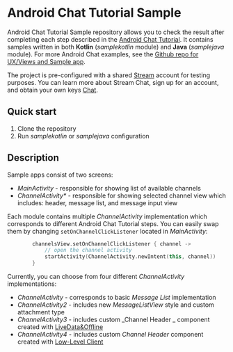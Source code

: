 # Android Chat Tutorial Sample

Android Chat Tutorial Sample repository allows you to check the result after completing each step described in the [Android Chat Tutorial](https://getstream.io/tutorials/android-chat/#kotlin). It contains samples written in both **Kotlin** (_samplekotlin_ module) and **Java** (_samplejava_ module).
For more Android Chat examples, see the [Github repo for UX/Views and Sample app](https://github.com/GetStream/stream-chat-android).

The project is pre-configured with a shared [Stream](https://getstream.io) account for testing purposes. You can learn more about Stream Chat, sign up for an account, and obtain your own keys [Chat](https://getstream.io/chat/).

## Quick start

1. Clone the repository
2. Run _samplekotlin_ or _samplejava_ configuration

## Description
Sample apps consist of two screens:
* _MainActivity_ - responsible for showing list of available channels
* _ChannelActivity*_ - responsible for showing selected channel view which includes: header, message list, and message input view

Each module contains multiple _ChannelActivity_ implementation which corresponds to different Android Chat Tutorial steps.
You can easily swap them by changing `setOnChannelClickListener` located in _MainActivity_:
```kotlin
        channelsView.setOnChannelClickListener { channel ->
            // open the channel activity
            startActivity(ChannelActivity.newIntent(this, channel))
        }
```
Currently, you can choose from four different _ChannelActivity_ implementations:
<!-- TODO: Add links when a new version of Android Tutorial is published -->
* _ChannelActivity_ - corresponds to basic _Message List_ implementation
* _ChannelActivity2_ - includes new _MessageListView_ style and custom attachment type
* _ChannelActivity3_ - includes custom _Channel Header _ component created with [LiveData&Offline](https://github.com/GetStream/stream-chat-android-livedata)
* _ChannelActivity4_ - includes custom _Channel Header_ component created with [Low-Level Client](https://github.com/GetStream/stream-chat-android-client)
